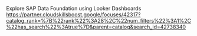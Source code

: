 Explore SAP Data Foundation using Looker Dashboards
https://partner.cloudskillsboost.google/focuses/42317?catalog_rank=%7B%22rank%22%3A28%2C%22num_filters%22%3A1%2C%22has_search%22%3Atrue%7D&parent=catalog&search_id=42738340